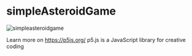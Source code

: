 # simpleAsteroidGame

![simpleasteroidgame](https://user-images.githubusercontent.com/116086176/201533423-880da684-28c8-47b6-875b-7e926f14aac8.jpg)

Learn more on https://p5js.org/ p5.js is a JavaScript library for creative coding
